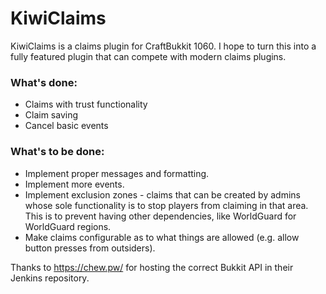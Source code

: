 # KiwiClaims
KiwiClaims is a claims plugin for CraftBukkit 1060. I hope to turn this into a fully featured plugin that can compete with modern claims plugins.

### What's done:
 * Claims with trust functionality
 * Claim saving
 * Cancel basic events

### What's to be done:
 * Implement proper messages and formatting.
 * Implement more events.
 * Implement exclusion zones - claims that can be created by admins whose sole functionality is to stop players from claiming in that area. This is to prevent having other dependencies, like WorldGuard for WorldGuard regions.
 * Make claims configurable as to what things are allowed (e.g. allow button presses from outsiders).

Thanks to https://chew.pw/ for hosting the correct Bukkit API in their Jenkins repository.
